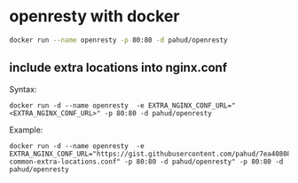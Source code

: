 # openresty with docker

```sh
docker run --name openresty -p 80:80 -d pahud/openresty
```

include extra locations into nginx.conf
--
Syntax:

```
docker run -d --name openresty  -e EXTRA_NGINX_CONF_URL="<EXTRA_NGINX_CONF_URL>" -p 80:80 -d pahud/openresty
```

Example:

```
docker run -d --name openresty  -e EXTRA_NGINX_CONF_URL="https://gist.githubusercontent.com/pahud/7ea408089eb4f81be127de5c4b2846f5/raw/5aca21248e921445b22edb4e286f0dd75a5c2ce5/openresty-common-extra-locations.conf" -p 80:80 -d pahud/openresty" -p 80:80 -d pahud/openresty
```

